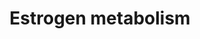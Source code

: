 ---
annotations:
- type: Pathway Ontology
  value: steroid metabolic pathway
authors:
- MaintBot
- Khanspers
- Mkutmon
- Susan
description: ''
last-edited: 2019-09-17
organisms:
- Rattus norvegicus
redirect_from:
- /index.php/Pathway:WP1302
- /instance/WP1302
schema-jsonld:
- '@context': https://schema.org/
  '@id': https://wikipathways.github.io/pathways/WP1302.html
  '@type': Dataset
  creator:
    '@type': Organization
    name: WikiPathways
  description: ''
  keywords:
  - Estrone-3,4-quinone
  - Comt
  - ARSD
  - Estradiol
  - Oxygen
  - Estrone-17-glucuronide
  - 16a-Hydroxyestrone
  - Estradiol-2,3-quinone
  - Arse
  - Estrone-2,3-quinone
  - Estradiol-3,4-quinone
  - 2-Methoxyestrone 3-glucuronide
  - Estradiol-2,3-semiquinone
  - 4-Methoxyestrone
  - Cyp1b1
  - 4-hydroxy-estradiol-sulfate
  - 4-Hydroxyestradiol-3-glucuronide
  - 2-Hydroxyestrone-3-glucuronide
  - Nqo1
  - GSTA1
  - 2-Methoxyestradiol-3-glucuronide
  - 4-hydroxyestrone-3-glucuronide
  - 2-Methoxyestrone
  - Estrone
  - Ugt1a3
  - Sts
  - Estrone-3-glucuronide
  - Estrone-3,4-semiquinone
  - Estrone sulfate
  - 2-hydroxyestradiol-3-glucuronide
  - 2-Methoxyestradiol
  - 2-Hydroxyestrone
  - CYP3A4
  - 4-hydroxyestrone
  - 2-hydroxy-estradiol-sulfate
  - Estradiol-3,4-semiquinone
  - 4-Methoxyestrone-3-glucuronide
  - Estradiol sulfate
  - UGT1A9
  - GSTM1
  - 4-hydroxy-estradiol-4-glucuronide
  - Cyp1a2
  - 4-hydroxyestradiol
  - Ugt1a1
  - Estrone-2,3-semiquinone
  - Sult1a1
  - 2-hydroxy-estradiol-2-glucuronide
  - 4-Methoxyestradiol-3-glucuronide
  - Estradiol-17-glucuronide
  - 4-Methoxyestradiol
  - Ste
  - Superoxide
  - Cyp1a1
  - Estradiol-3-glucuronide
  - 2-Hydroxyestradiol
  - Ugt1a2
  - UGT2B7
  license: CC0
  name: Estrogen metabolism
seo: CreativeWork
title: Estrogen metabolism
wpid: WP1302
---